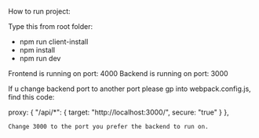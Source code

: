 How to run project:

Type this from root folder:

- npm run client-install
- npm install
- npm run dev



Frontend is running on port: 4000
Backend is running on port: 3000


If u change backend port to another port please gp into webpack.config.js, find this code:

proxy: {
      "/api/*": {
        target: "http://localhost:3000/",
        secure: "true"
      }
    },


    Change 3000 to the port you prefer the backend to run on.